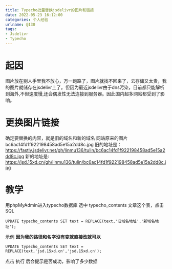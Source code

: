 ```yaml
---
title: Typecho批量替换jsdelivr的图片和链接
date: 2022-05-23 16:12:00
categories: 个人经验
urlname: @130
tags:
- Jsdelivr
- Typecho
---
```

# 起因
图片放在别人手里我不放心，万一跑路了，图片就找不回来了，云存储又太贵，我的图片就储存在jsdelivr上了。但因为最近jsdelivr由于dns污染，目前都只能解析到海外,不但速度慢,还会偶发性无法连接到服务器。因此国内超多网站都受到了影响。
# 更换图片链接
确定要替换的内容，就是旧的域名和新的域名
网站原来的图片 bc6ac14fd1f922198458ad5e15a2dd8c.jpg
旧的地址是：https://fastly.jsdelivr.net/gh/linmu136/tulin/bc6ac14fd1f922198458ad5e15a2dd8c.jpg
新的地址是:
https://jsd.15xd.cn/gh/linmu136/tulin/bc6ac14fd1f922198458ad5e15a2dd8c.jpg
# 教学
用phpMyAdmin进入typecho数据库
选中 typecho_contents 文章这个表，点击 SQL

```other
UPDATE typecho_contents SET text = REPLACE(text,'旧域名地址','新域名地址');
```
示例
**因为我的路径和名字没有变就直接改就可以**
```other
UPDATE typecho_contents SET text = REPLACE(text,'jsd.15xd.cn','jsd.15xd.cn');
```

点击 执行 后会提示是否成功，影响了多少数据
